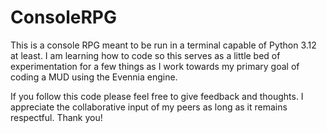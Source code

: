 # ConsoleRPG

This is a console RPG meant to be run in a terminal capable of Python 3.12 at least. I am learning how to code so this serves as a little bed of experimentation for a few things as I work towards my primary goal of coding a MUD using the Evennia engine.

If you follow this code please feel free to give feedback and thoughts. I appreciate the collaborative input of my peers as long as it remains respectful. Thank you!
